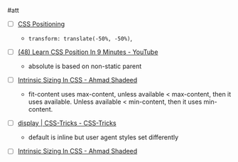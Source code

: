 #att 

- [ ] [CSS Positioning](https://ishadeed.com/article/learn-css-positioning/#intro)
	- `transform: translate(-50%, -50%)`,

- [ ] [(48) Learn CSS Position In 9 Minutes - YouTube](https://www.youtube.com/watch?v=jx5jmI0UlXU)
	- absolute is based on non-static parent

- [ ] [Intrinsic Sizing In CSS - Ahmad Shadeed](https://ishadeed.com/article/intrinsic-sizing-in-css/)
	-  fit-content uses max-content, unless available < max-content, then it uses available. Unless available < min-content, then it uses min-content.

- [ ] [display | CSS-Tricks - CSS-Tricks](https://css-tricks.com/almanac/properties/d/display/)
	- default is inline but user agent styles set differently
- [ ] [Intrinsic Sizing In CSS - Ahmad Shadeed](https://ishadeed.com/article/intrinsic-sizing-in-css/)
